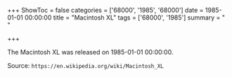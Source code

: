 +++
ShowToc = false
categories = ['68000', '1985', '68000']
date = 1985-01-01 00:00:00
title = "Macintosh XL"
tags = ['68000', '1985']
summary = " "

+++

The Macintosh XL was released on 1985-01-01 00:00:00.

Source: `https://en.wikipedia.org/wiki/Macintosh_XL`


